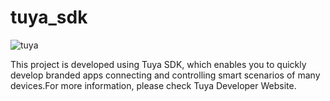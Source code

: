 # tuya_sdk
![tuya](https://user-images.githubusercontent.com/86369157/123657522-7159bb00-d863-11eb-9b93-efe8d8d4a241.PNG)

This project is developed using Tuya SDK, which enables you to quickly develop branded apps connecting and controlling smart scenarios of many devices.For more information, please check Tuya Developer Website.
